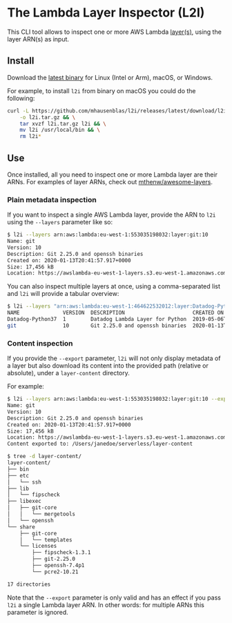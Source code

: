 # The Lambda Layer Inspector (L2I)

This CLI tool allows to inspect one or more AWS Lambda [layer(s)](https://docs.aws.amazon.com/lambda/latest/dg/configuration-layers.html), using the layer ARN(s) as input.

## Install

Download the [latest binary](https://github.com/mhausenblas/l2i/releases/latest) for Linux (Intel or Arm), macOS, or Windows.

For example, to install `l2i` from binary on macOS you could do the following:

```sh
curl -L https://github.com/mhausenblas/l2i/releases/latest/download/l2i_darwin_amd64.tar.gz \
    -o l2i.tar.gz && \
    tar xvzf l2i.tar.gz l2i && \
    mv l2i /usr/local/bin && \
    rm l2i*
```

## Use

Once installed, all you need to inspect one or more Lambda layer are their ARNs.
For examples of layer ARNs, check out [mthenw/awesome-layers](https://github.com/mthenw/awesome-layers).

### Plain metadata inspection

If you want to inspect a single AWS Lambda layer, provide the ARN to `l2i` using
the `--layers` parameter like so:

```sh
$ l2i --layers arn:aws:lambda:eu-west-1:553035198032:layer:git:10
Name: git
Version: 10
Description: Git 2.25.0 and openssh binaries
Created on: 2020-01-13T20:41:57.917+0000
Size: 17,456 kB
Location: https://awslambda-eu-west-1-layers.s3.eu-west-1.amazonaws.com/snapshots/553035198032/git-c86b3b6b-1ff4-48e2-bdc3-3721ae076147?versionId=YhboGnC0BP6h5jlTaS2jUxyeZxXFBQU3
```

You can also inspect multiple layers at once, using a comma-separated list and
`l2i` will provide a tabular overview:

```sh
$ l2i --layers "arn:aws:lambda:eu-west-1:464622532012:layer:Datadog-Python37:1,arn:aws:lambda:eu-west-1:553035198032:layer:git:10"
NAME              VERSION  DESCRIPTION                      CREATED ON                    SIZE (kB)
Datadog-Python37  1        Datadog Lambda Layer for Python  2019-05-06T18:48:17.694+0000  7,657
git               10       Git 2.25.0 and openssh binaries  2020-01-13T20:41:57.917+0000  17,456
```

### Content inspection

If you provide the `--export` parameter, `l2i` will not only display metadata of
a layer but also download its content into the provided path (relative or 
absolute), under a `layer-content` directory.

For example:

```sh
$ l2i --layers arn:aws:lambda:eu-west-1:553035198032:layer:git:10 --export .
Name: git
Version: 10
Description: Git 2.25.0 and openssh binaries
Created on: 2020-01-13T20:41:57.917+0000
Size: 17,456 kB
Location: https://awslambda-eu-west-1-layers.s3.eu-west-1.amazonaws.com/snapshots/553035198032/git-c86b3b6b-1ff4-48e2-bdc3-3721ae076147?versionId=YhboGnC0BP6h5jlTaS2jUxyeZxXFBQU3
Content exported to: /Users/janedoe/serverless/layer-content

$ tree -d layer-content/
layer-content/
├── bin
├── etc
│   └── ssh
├── lib
│   └── fipscheck
├── libexec
│   ├── git-core
│   │   └── mergetools
│   └── openssh
└── share
    ├── git-core
    │   └── templates
    └── licenses
        ├── fipscheck-1.3.1
        ├── git-2.25.0
        ├── openssh-7.4p1
        └── pcre2-10.21

17 directories
```

Note that the `--export` parameter is only valid and has an effect if you pass
`l2i` a single Lambda layer ARN. In other words: for multiple ARNs this parameter
is ignored.